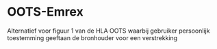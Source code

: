 # OOTS-Emrex
Alternatief voor figuur 1 van de HLA OOTS waarbij gebruiker persoonlijk toestemming geeftaan de bronhouder voor een verstrekking
